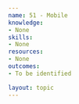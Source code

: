 ```yaml
---
name: 51 - Mobile
knowledge:
- None
skills:
- None
resources:
- None
outcomes:
- To be identified

layout: topic
---
```


